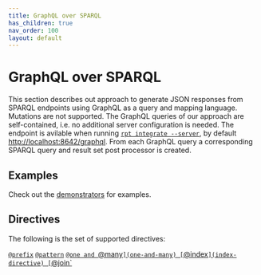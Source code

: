 ```yaml
---
title: GraphQL over SPARQL
has_children: true
nav_order: 100
layout: default
---
```


# GraphQL over SPARQL

This section describes out approach to generate JSON responses from SPARQL endpoints using GraphQL as a query and mapping language.
Mutations are not supported.
The GraphQL queries of our approach are self-contained, i.e. no additional server configuration is needed. The endpoint is avilable when running [`rpt integrate --server`](../integrate), by default [http://localhost:8642/graphql](http://localhost:8642/graphql).
From each GraphQL query a corresponding SPARQL query and result set post processor is created.

## Examples

Check out the [demonstrators](../demos) for examples.

## Directives

The following is the set of supported directives:

[`@prefix`](prefix) [`@pattern`](pattern) [`@one and `@many`](one-and-many) [`@index`](index-directive) [`@join`](join)

